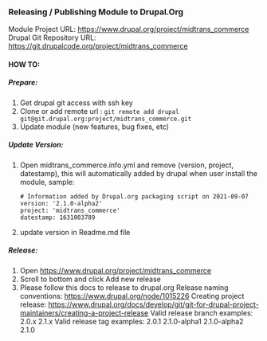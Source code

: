 ### Releasing / Publishing Module to Drupal.Org
Module Project URL: https://www.drupal.org/project/midtrans_commerce
Drupal Git Repository URL: https://git.drupalcode.org/project/midtrans_commerce

#### HOW TO:
##### Prepare:
1. Get drupal git access with ssh key
2. Clone or add remote url : `git remote add drupal git@git.drupal.org:project/midtrans_commerce.git`
3. Update module (new features, bug fixes, etc)

##### Update Version:
1. Open midtrans_commerce.info.yml and remove (version, project, datestamp), this will automatically added by drupal when user install the module, sample:
    ```
    # Information added by Drupal.org packaging script on 2021-09-07
    version: '2.1.0-alpha2'
    project: 'midtrans_commerce'
    datestamp: 1631003789
    ```
2. update version in Readme.md file

##### Release:
1. Open https://www.drupal.org/project/midtrans_commerce
2. Scroll to bottom and click Add new release
3. Please follow this docs to release to drupal.org
Release naming conventions: https://www.drupal.org/node/1015226
Creating project release: https://www.drupal.org/docs/develop/git/git-for-drupal-project-maintainers/creating-a-project-release
Valid release branch examples:
2.0.x
2.1.x
Valid release tag examples:
2.0.1
2.1.0-alpha1
2.1.0-alpha2
2.1.0
